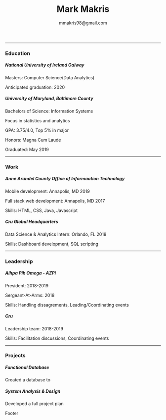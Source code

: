 <link type="text/css" rel="stylesheet" href="/assets/css/bootstrap.css" />
<link type="text/css" rel="stylesheet" href="/assets/css/my.css" />

<header class="fixed-top theHeader">
  <h1>Mark Makris</h1>
  <p>mmakris98@gmail.com</p>
</header>

<div class="container theBody">
  <hr/>
  <h3 class="theTitle">
    Education
  </h3>
  <div class="row">
    <div class="card justify-content-md-center thePiece col-md-6">
      <div class="card-body">
        <h5 class="card-title">National University of Ireland Galway</h5>
        <p class="card-text">Masters: Computer Science(Data Analytics)</p>
        <p class="card-text"> Anticipated graduation: 2020</p>
      </div>
    </div>
    <div class="card justify-content-md-center thePiece col-md-6">
      <div class="card-body">
        <h5 class="card-title">University of Maryland, Baltimore County</h5>
        <p class="card-text">Bachelors of Science: Information Systems</p>
        <p class="card-text">Focus in statistics and analytics</p>
        <p class="card-text">GPA: 3.75/4.0, Top 5% in major</p>
        <p class="card-text">Honors: Magna Cum Laude</p>
        <p class="card-text">Graduated: May 2019</p>
      </div>
    </div>
  </div>
  
  <hr/>
  <h3 class="theTitle">
    Work
  </h3>
  <div class="row">
    <div class="card justify-content-md-center thePiece col-md-6">
      <div class="card-body">
        <h5 class="card-title">Anne Arundel County Office of Informaation Technology</h5>
        <p class="card-text">Mobile development: Annapolis, MD 2019</p>
        <p class="card-text">Full stack web development: Annapolis, MD 2017</p>
        <p class="card-text">Skills: HTML, CSS, Java, Javascript</p>
      </div>
    </div>
    <div class="card justify-content-md-center thePiece col-md-6">
      <div class="card-body">
        <h5 class="card-title">Cru Global Headquarters</h5>
        <p class="card-text">Data Science & Analytics Intern: Orlando, FL 2018</p>
        <p class="card-text">Skills: Dashboard development, SQL scripting</p>
      </div>
    </div>
  </div>
  
  <hr/>
  <h3 class="theTitle">
    Leadership
  </h3>
  <div class="card thePiece">
    <div class="card-body">
      <h5 class="card-title">Alhpa Pih Omega - AZPi</h5>
      <p class="card-text">President: 2018-2019</p>
      <p class="card-text">Sergeant-At-Arms: 2018</p>
      <p class="card-text">Skills: Handling dissagrements, Leading/Coordinating events</p>
    </div>
  </div>
  <div class="card thePiece">
    <div class="card-body">
      <h5 class="card-title">Cru</h5>
      <p class="card-text">Leadership team: 2018-2019</p>
      <p class="card-text">Skills: Facilitation discussions, Coordinating events</p>
    </div>
  </div>
  
  <hr/>
  <h3 class="theTitle">
    Projects
  </h3>
  <div class="card thePiece">
    <div class="card-body">
      <h5 class="card-title">Functional Database</h5>
      <p class="card-text">Created a database to </p>
    </div>
  </div>
  <div class="card thePiece">
    <div class="card-body">
      <h5 class="card-title">System Analysis & Design</h5>
      <p class="card-text">Developed a full project plan</p>
    </div>
  </div>
</div>

<footer class="fixed-bottom theFooter">
Footer
</footer>

